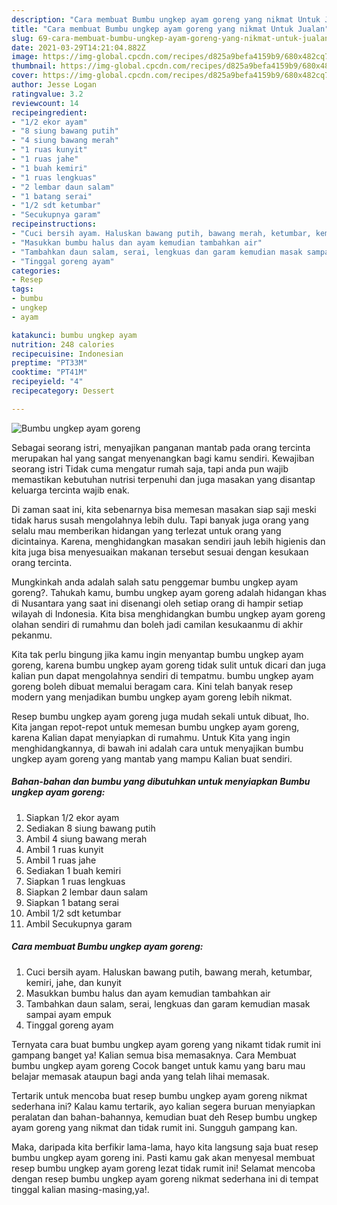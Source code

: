 ```yaml
---
description: "Cara membuat Bumbu ungkep ayam goreng yang nikmat Untuk Jualan"
title: "Cara membuat Bumbu ungkep ayam goreng yang nikmat Untuk Jualan"
slug: 69-cara-membuat-bumbu-ungkep-ayam-goreng-yang-nikmat-untuk-jualan
date: 2021-03-29T14:21:04.882Z
image: https://img-global.cpcdn.com/recipes/d825a9befa4159b9/680x482cq70/bumbu-ungkep-ayam-goreng-foto-resep-utama.jpg
thumbnail: https://img-global.cpcdn.com/recipes/d825a9befa4159b9/680x482cq70/bumbu-ungkep-ayam-goreng-foto-resep-utama.jpg
cover: https://img-global.cpcdn.com/recipes/d825a9befa4159b9/680x482cq70/bumbu-ungkep-ayam-goreng-foto-resep-utama.jpg
author: Jesse Logan
ratingvalue: 3.2
reviewcount: 14
recipeingredient:
- "1/2 ekor ayam"
- "8 siung bawang putih"
- "4 siung bawang merah"
- "1 ruas kunyit"
- "1 ruas jahe"
- "1 buah kemiri"
- "1 ruas lengkuas"
- "2 lembar daun salam"
- "1 batang serai"
- "1/2 sdt ketumbar"
- "Secukupnya garam"
recipeinstructions:
- "Cuci bersih ayam. Haluskan bawang putih, bawang merah, ketumbar, kemiri, jahe, dan kunyit"
- "Masukkan bumbu halus dan ayam kemudian tambahkan air"
- "Tambahkan daun salam, serai, lengkuas dan garam kemudian masak sampai ayam empuk"
- "Tinggal goreng ayam"
categories:
- Resep
tags:
- bumbu
- ungkep
- ayam

katakunci: bumbu ungkep ayam 
nutrition: 248 calories
recipecuisine: Indonesian
preptime: "PT33M"
cooktime: "PT41M"
recipeyield: "4"
recipecategory: Dessert

---
```



![Bumbu ungkep ayam goreng](https://img-global.cpcdn.com/recipes/d825a9befa4159b9/680x482cq70/bumbu-ungkep-ayam-goreng-foto-resep-utama.jpg)

Sebagai seorang istri, menyajikan panganan mantab pada orang tercinta merupakan hal yang sangat menyenangkan bagi kamu sendiri. Kewajiban seorang istri Tidak cuma mengatur rumah saja, tapi anda pun wajib memastikan kebutuhan nutrisi terpenuhi dan juga masakan yang disantap keluarga tercinta wajib enak.

Di zaman  saat ini, kita sebenarnya bisa memesan masakan siap saji meski tidak harus susah mengolahnya lebih dulu. Tapi banyak juga orang yang selalu mau memberikan hidangan yang terlezat untuk orang yang dicintainya. Karena, menghidangkan masakan sendiri jauh lebih higienis dan kita juga bisa menyesuaikan makanan tersebut sesuai dengan kesukaan orang tercinta. 



Mungkinkah anda adalah salah satu penggemar bumbu ungkep ayam goreng?. Tahukah kamu, bumbu ungkep ayam goreng adalah hidangan khas di Nusantara yang saat ini disenangi oleh setiap orang di hampir setiap wilayah di Indonesia. Kita bisa menghidangkan bumbu ungkep ayam goreng olahan sendiri di rumahmu dan boleh jadi camilan kesukaanmu di akhir pekanmu.

Kita tak perlu bingung jika kamu ingin menyantap bumbu ungkep ayam goreng, karena bumbu ungkep ayam goreng tidak sulit untuk dicari dan juga kalian pun dapat mengolahnya sendiri di tempatmu. bumbu ungkep ayam goreng boleh dibuat memalui beragam cara. Kini telah banyak resep modern yang menjadikan bumbu ungkep ayam goreng lebih nikmat.

Resep bumbu ungkep ayam goreng juga mudah sekali untuk dibuat, lho. Kita jangan repot-repot untuk memesan bumbu ungkep ayam goreng, karena Kalian dapat menyiapkan di rumahmu. Untuk Kita yang ingin menghidangkannya, di bawah ini adalah cara untuk menyajikan bumbu ungkep ayam goreng yang mantab yang mampu Kalian buat sendiri.

<!--inarticleads1-->

##### Bahan-bahan dan bumbu yang dibutuhkan untuk menyiapkan Bumbu ungkep ayam goreng:

1. Siapkan 1/2 ekor ayam
1. Sediakan 8 siung bawang putih
1. Ambil 4 siung bawang merah
1. Ambil 1 ruas kunyit
1. Ambil 1 ruas jahe
1. Sediakan 1 buah kemiri
1. Siapkan 1 ruas lengkuas
1. Siapkan 2 lembar daun salam
1. Siapkan 1 batang serai
1. Ambil 1/2 sdt ketumbar
1. Ambil Secukupnya garam




<!--inarticleads2-->

##### Cara membuat Bumbu ungkep ayam goreng:

1. Cuci bersih ayam. Haluskan bawang putih, bawang merah, ketumbar, kemiri, jahe, dan kunyit
1. Masukkan bumbu halus dan ayam kemudian tambahkan air
1. Tambahkan daun salam, serai, lengkuas dan garam kemudian masak sampai ayam empuk
1. Tinggal goreng ayam




Ternyata cara buat bumbu ungkep ayam goreng yang nikamt tidak rumit ini gampang banget ya! Kalian semua bisa memasaknya. Cara Membuat bumbu ungkep ayam goreng Cocok banget untuk kamu yang baru mau belajar memasak ataupun bagi anda yang telah lihai memasak.

Tertarik untuk mencoba buat resep bumbu ungkep ayam goreng nikmat sederhana ini? Kalau kamu tertarik, ayo kalian segera buruan menyiapkan peralatan dan bahan-bahannya, kemudian buat deh Resep bumbu ungkep ayam goreng yang nikmat dan tidak rumit ini. Sungguh gampang kan. 

Maka, daripada kita berfikir lama-lama, hayo kita langsung saja buat resep bumbu ungkep ayam goreng ini. Pasti kamu gak akan menyesal membuat resep bumbu ungkep ayam goreng lezat tidak rumit ini! Selamat mencoba dengan resep bumbu ungkep ayam goreng nikmat sederhana ini di tempat tinggal kalian masing-masing,ya!.

